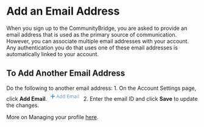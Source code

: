 # Add an Email Address

When you sign up to the CommunityBridge, you are asked to provide an email address that is used as the primary source of communication. However, you can associate multiple email addresses with your account. Any authentication you do that uses one of these email addresses is automatically linked to your account.

## To Add Another Email Address

Do the following to another email address: 1. On the Account Settings page, click **Add Email**. ![Add another email](../.gitbook/assets/add_email.png) 2. Enter the email ID and click **Save** to update the changes.

More on Managing your profile [here](account-settings.md).

